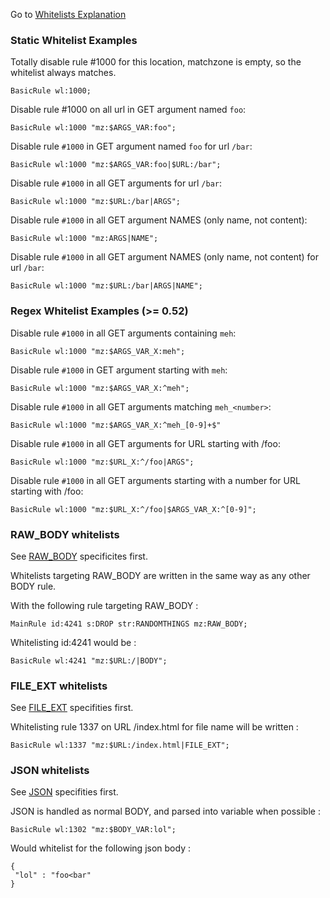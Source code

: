 Go to [Whitelists Explanation](whitelists-bnf)

### Static Whitelist Examples

Totally disable rule #1000 for this location, matchzone is empty, so the whitelist always matches.

```
BasicRule wl:1000; 
```

Disable rule #1000 on all url in GET argument named `foo`:

```
BasicRule wl:1000 "mz:$ARGS_VAR:foo";
```

Disable rule `#1000` in GET argument named `foo` for url `/bar`:
 
```
BasicRule wl:1000 "mz:$ARGS_VAR:foo|$URL:/bar";
```

Disable rule `#1000` in all GET arguments for url `/bar`:
 
```
BasicRule wl:1000 "mz:$URL:/bar|ARGS";
```

Disable rule `#1000` in all GET argument NAMES (only name, not content):
 
```
BasicRule wl:1000 "mz:ARGS|NAME";
```

Disable rule `#1000` in all GET argument NAMES (only name, not content) for url `/bar`:
 
```
BasicRule wl:1000 "mz:$URL:/bar|ARGS|NAME";
```


### Regex Whitelist Examples (>= 0.52)

Disable rule `#1000` in all GET arguments containing `meh`:

```
BasicRule wl:1000 "mz:$ARGS_VAR_X:meh";
```

Disable rule `#1000` in GET argument starting with `meh`:

```
BasicRule wl:1000 "mz:$ARGS_VAR_X:^meh";
```

Disable rule `#1000` in all GET arguments matching `meh_<number>`:

```
BasicRule wl:1000 "mz:$ARGS_VAR_X:^meh_[0-9]+$"
```

Disable rule `#1000` in all GET arguments for URL starting with /foo:

```
BasicRule wl:1000 "mz:$URL_X:^/foo|ARGS";
```

Disable rule `#1000` in all GET arguments starting with a number for URL starting with /foo:

```
BasicRule wl:1000 "mz:$URL_X:^/foo|$ARGS_VAR_X:^[0-9]";
```


### RAW_BODY whitelists

See [RAW_BODY](rawbody) specificites first.

Whitelists targeting RAW_BODY are written in the same way as any other BODY rule.

With the following rule targeting RAW_BODY :
```
MainRule id:4241 s:DROP str:RANDOMTHINGS mz:RAW_BODY;
```

Whitelisting id:4241 would be :
```
BasicRule wl:4241 "mz:$URL:/|BODY";
```

### FILE_EXT whitelists

See [FILE_EXT](zoom-fileext) specifities first.

Whitelisting rule 1337 on URL /index.html for file name will be written :

```
BasicRule wl:1337 "mz:$URL:/index.html|FILE_EXT";
```

### JSON whitelists

See [JSON](zoom-json) specifities first.

JSON is handled as normal BODY, and parsed into variable when possible :

```
BasicRule wl:1302 "mz:$BODY_VAR:lol";
```

Would whitelist for the following json body :


```
{
 "lol" : "foo<bar"
}
```


